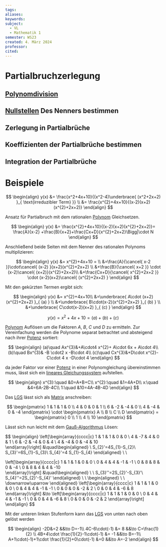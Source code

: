 ```yaml
---
tags: 
aliases: 
keywords: 
subject:
  - VL
  - Mathematik 1
semester: WS23
created: 4. März 2024
professor: 
cited:
---
```

 

# Partialbruchzerlegung

## [Polynomdivision](Polynomdivision.md)

## [Nullstellen](Nullstelle.md) Des Nenners bestimmen

## Zerlegung in Partialbrüche

## Koeffizienten der Partialbrüche bestimmen

## Integration der Partialbrüche

# Beispiele

$$
\begin{align}
y(x) &= \frac{x^2+4x+10}{(x^2-4)\underbrace{ (x^2+2x+2) }_{ \text{irreduzibler Term} }} \\
&= \frac{x^{2}+4x+10}{(x-2)(x+2)(x^{2}+2x+2)}
\end{align}
$$

Ansatz für Partialbruch mit dem rationalen [Polynom](Polynom.md) Gleichsetzen.

$$
\begin{align}
y(x) &= \frac{x^{2}+4x+10}{(x-2)(x+2)(x^{2}+2x+2)}= \frac{A}{x-2} +\frac{B}{x+2}+\frac{Cx+D}{x^{2}+2x+2}\Bigg|\cdot N
\end{align}
$$

Anschließend beide Seiten mit dem Nenner des rationalen Polynoms multiplizieren:

$$
\begin{align}
y(x) &= x^{2}+4x+10 = \\
&=\frac{A}{\cancel{ x-2 }}\cdot\cancel{ (x-2) }(x+2)(x^{2}+2x+2)  \\
&+\frac{B}{\cancel{ x+2 }} \cdot (x-2)\cancel{ (x+2)}(x^{2}+2x+2)\\
&+\frac{Cx+D}{\cancel{ x^{2}+2x+2 }}  \cdot (x-2)(x+2)\cancel{ (x^{2}+2x+2) }
\end{align}
$$

Mit den gekürzten Termen ergibt sich:

$$
\begin{align}
y(x) &= x^{2}+4x+10\\
&=\underbrace{ A\cdot (x+2)(x^{2}+2x+2) }_{ (a) } \\
&+\underbrace{ B\cdot(x-2)(x^{2}+2x+2) }_{ (b) } \\
&+\underbrace{ C\cdot(x-2)(x+2) }_{ (c) }
\end{align}
$$

$$y(x) =x^{2}+4x+10 = (a) + (b) + (c)$$

[Polynom](Polynom.md) Auflösen um die Faktoren $A$, $B$, $C$ und $D$ zu ermitteln. Zur Vereinfachung werden die Polynome separat betrachtet und absteigend nach ihrer [Potenz](Potenzen.md) sortiert:

$$
\begin{align}
(a)\quad Ax^{3}&+A\cdot4 x^{2}+ A\cdot 6x + A\cdot 4\\
(b)\quad Bx^{3}& -B \cdot2 x -B\cdot 4\\
(c)\quad Cx^{3}&+D\cdot x^{2}-C\cdot 4 x -D\cdot 4
\end{align}
$$

da jeder Faktor vor einer [Potenz](Potenzen.md) in einer Polynomgleichung übereinstimmen muss, lässt sich ein [lineares Gleichungssystem](Lineare%20Gleichungssysteme.md) aufstellen.

$$
\begin{align}
x^{3}:\quad &0=A+B+C\\
x^{2}:\quad &1=4A+D\\
x:\quad &4=6A-2B-4C\\
1:\quad &10=4A-4B-4D
\end{align}
$$

Das [LGS](Lineare%20Gleichungssysteme.md) lässt sich als [Matrix](Matrix.md) anschreiben:

$$
\begin{pmatrix}
1 & 1 & 1 & 0 \\
4 & 0 & 0 & 1 \\
6 & -2 & -4 & 0 \\
4 & -4 & 0 & -4
\end{pmatrix} \cdot
\begin{pmatrix}
A \\ B \\ C \\ D
\end{pmatrix} =
\begin{pmatrix}
0 \\ 1 \\ 4 \\ 10
\end{pmatrix}
$$

Lässt sich nun leicht mit dem [Gauß-Algorithmus](../Algebra/Gauß-Algorithmus.md) Lösen:

$$
\begin{align}
\left[\begin{array}{cccc|c}
1 &  1 &  1 &  0 &  0 \\
4 & -7 &  4 &  0 &  1 \\
6 & -2 & -4 &  0 &  4 \\
4 & -4 &  0 & -4 & 10  
\end{array}\right] &\quad\begin{aligned}
\\
S_{2}'=4S_{1}-S_{2}\\
S_{3}'=6S_{1}-S_{3}\\
S_{4}'=4 S_{1}-S_{4}
\end{aligned} \\ \\

\left[\begin{array}{cccc|c}
1 & 1 & 1 & 0 &  0 \\
0 & 4 & 4 & -1 &  -1 \\
0 & 8 & 8 & 0 &  -4 \\
0 & 8 & 4 & 4 & -10  
\end{array}\right] &\quad\begin{aligned}
\\ \\
S_{3}''=2S_{2}'-S_{3}'\\
S_{4}''=2S_{2}'-S_{4}'
\end{aligned} \\ \\
\begin{aligned}
\\ \\
\downarrow\uparrow
\end{aligned}
\left[\begin{array}{cccc|c}
1 & 1 & 1 & 0 &  0 \\
0 & 4 & 4 & -1 &  -1 \\
0 & 0 & 0 & -2 &  2 \\
0 & 0 & 4 & -6 & 8  
\end{array}\right] 
&\to
\left[\begin{array}{cccc|c}
1 & 1 & 1 & 0 &  0 \\
0 & 4 & 4 & -1 &  -1 \\
0 & 0 & 4 & -6 & 8 \\ 
0 & 0 & 0 & -2 &  2
\end{array}\right]
\end{align}
$$

Mit der unteren linken Stufenform kann das [LGS](Lineare%20Gleichungssysteme.md) von unten nach oben gelöst werden

$$
\begin{align}
-2D&=2 &&\to D=-1\\
4C-6\cdot(-1) &= 8 &&\to C=\frac{1}{2} \\
4B+4\cdot \frac{1}{2}-1\cdot(-1) &= -1 &&\to B=-1\\
A+1\cdot(-1)+1\cdot \frac{1}{2}+0\cdot(-1) &=0 &&\to A=-2
\end{align}
$$